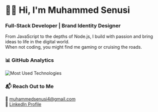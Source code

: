 <h1 align="left">👋🏽 Hi, I'm Muhammed Senusi</h1>

<h3 align="left"> Full-Stack Developer | Brand Identity Designer </h3>





<p align="left">From JavaScript to the depths of Node.js, I build with passion and bring ideas to life in the digital world. <br>  When not coding, you might find me gaming or cruising the roads.</p>




### 📊 GitHub Analytics

<p align="left">
 <img src="https://github-readme-stats.vercel.app/api/top-langs/?username=muhammedsenusi&layout=compact&theme=dark" alt="Most Used Technologies" />
</p>




</p>

### 📬 Reach Out to Me
<p align="left">
  <!-- Replace `johnDoe` with your GitHub username -->
  📧 <a href="mailto:muhammedsenusi4@gmail.com">muhammedsenusi4@gmail.com</a><br>
  🔗 <a href="https://www.linkedin.com/in/muhammed-hassan-7335151b5/">LinkedIn Profile</a>
</p>
